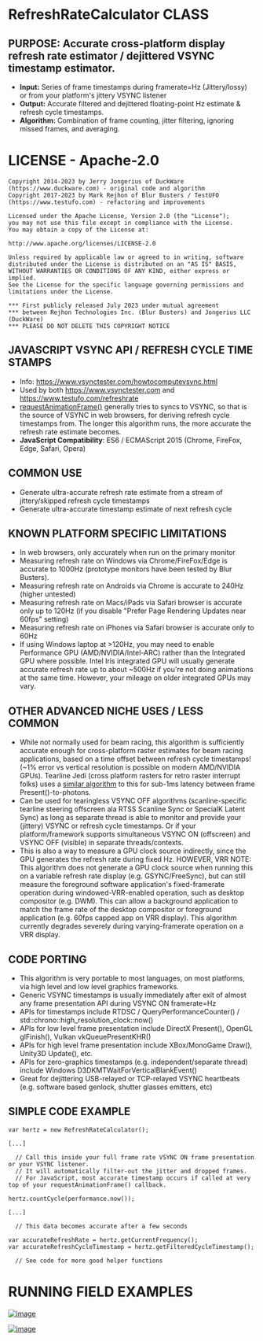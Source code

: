 # RefreshRateCalculator CLASS

## PURPOSE: Accurate cross-platform display refresh rate estimator / dejittered VSYNC timestamp estimator.

* **Input:** Series of frame timestamps during framerate=Hz (Jittery/lossy) or from your platform's jittery VSYNC listener
* **Output:** Accurate filtered and dejittered floating-point Hz estimate & refresh cycle timestamps.
* **Algorithm:** Combination of frame counting, jitter filtering, ignoring missed frames, and averaging.

# LICENSE - Apache-2.0

```
Copyright 2014-2023 by Jerry Jongerius of DuckWare (https://www.duckware.com) - original code and algorithm
Copyright 2017-2023 by Mark Rejhon of Blur Busters / TestUFO (https://www.testufo.com) - refactoring and improvements

Licensed under the Apache License, Version 2.0 (the "License");
you may not use this file except in compliance with the License.
You may obtain a copy of the License at:

http://www.apache.org/licenses/LICENSE-2.0

Unless required by applicable law or agreed to in writing, software
distributed under the License is distributed on an "AS IS" BASIS,
WITHOUT WARRANTIES OR CONDITIONS OF ANY KIND, either express or implied.
See the License for the specific language governing permissions and
limitations under the License.

*** First publicly released July 2023 under mutual agreement
*** between Rejhon Technologies Inc. (Blur Busters) and Jongerius LLC (DuckWare)
*** PLEASE DO NOT DELETE THIS COPYRIGHT NOTICE
```

## JAVASCRIPT VSYNC API / REFRESH CYCLE TIME STAMPS

* Info: https://www.vsynctester.com/howtocomputevsync.html
* Used by both https://www.vsynctester.com and https://www.testufo.com/refreshrate
* [requestAnimationFrame()](https://developer.mozilla.org/en-US/docs/Web/API/window/requestAnimationFrame) generally tries to syncs to VSYNC, so that is the source of VSYNC in web browsers, for deriving refresh cycle timestamps from.  The longer this algorithm runs, the more accurate the refresh rate estimate becomes.
* **JavaScript Compatibility**: ES6 / ECMAScript 2015 (Chrome, FireFox, Edge, Safari, Opera)

## COMMON USE

* Generate ultra-accurate refresh rate estimate from a stream of jittery/skipped refresh cycle timestamps
* Generate ultra-accurate timestamp estimate of next refresh cycle

## KNOWN PLATFORM SPECIFIC LIMITATIONS

* In web browsers, only accurately when run on the primary monitor
* Measuring refresh rate on Windows via Chrome/FireFox/Edge is accurate to 1000Hz (prototype monitors have been tested by Blur Busters).
* Measuring refresh rate on Androids via Chrome is accurate to 240Hz (higher untested)
* Measuring refresh rate on Macs/iPads via Safari browser is accurate only up to 120Hz (if you disable "Prefer Page Rendering Updates near 60fps" setting)
* Measuring refresh rate on iPhones via Safari browser is accurate only to 60Hz
* If using Windows laptop at >120Hz, you may need to enable Performance GPU (AMD/NVIDIA/Intel-ARC) rather than the Integrated GPU where possible.  Intel Iris integrated GPU will usually generate accurate refresh rate up to about ~500Hz if you're not doing animations at the same time.  However, your mileage on older integrated GPUs may vary.

## OTHER ADVANCED NICHE USES / LESS COMMON

* While not normally used for beam racing, this algorithm is sufficiently accurate enough for cross-platform raster estimates for beam racing applications, based on a time offset between refresh cycle timestamps! (~1% error vs vertical resolution is possible on modern AMD/NVIDIA GPUs).  Tearline Jedi (cross platform rasters for retro raster interrupt folks) uses a [similar algorithm](https://www.pouet.net/topic.php?which=11422&page=1) to this for sub-1ms latency between frame Present()-to-photons.
* Can be used for tearingless VSYNC OFF algorithms (scanline-specific tearline steering offscreen ala RTSS Scanline Sync or SpecialK Latent Sync) as long as separate thread is able to monitor and provide your (jittery) VSYNC or refresh cycle timestamps.  Or if your platform/framework supports simultaneous VSYNC ON (offscreen) and VSYNC OFF (visible) in separate threads/contexts.
* This is also a way to measure a GPU clock source indirectly, since the GPU generates the refresh rate during fixed Hz.
HOWEVER, VRR NOTE: This algorithm does not generate a GPU clock source when running this on a variable refresh rate display 
(e.g. GSYNC/FreeSync), but can still measure the foreground software application's fixed-framerate operation during
windowed-VRR-enabled operation, such as desktop compositor (e.g. DWM). This can allow a background application 
to match the frame rate of the desktop compositor or foreground application (e.g. 60fps capped app on VRR display).
This algorithm currently degrades severely during varying-framerate operation on a VRR display.

## CODE PORTING 

* This algorithm is very portable to most languages, on most platforms, via high level and low level graphics frameworks.
* Generic VSYNC timestamps is usually immediately after exit of almost any frame presentation API during VSYNC ON framerate=Hz
* APIs for timestamps include RTDSC / QueryPerformanceCounter() / std\:\:chrono\:\:high_resolution_clock\:\:now()
* APIs for low level frame presentation include DirectX Present(), OpenGL glFinish(), Vulkan vkQueuePresentKHR()
* APIs for high level frame presentation include XBox/MonoGame Draw(), Unity3D Update(), etc.
* APIs for zero-graphics timestamps (e.g. independent/separate thread) include Windows D3DKMTWaitForVerticalBlankEvent()
* Great for dejittering USB-relayed or TCP-relayed VSYNC heartbeats (e.g. software based genlock, shutter glasses emitters, etc)
 
## SIMPLE CODE EXAMPLE

```
var hertz = new RefreshRateCalculator();

[...]

  // Call this inside your full frame rate VSYNC ON frame presentation or your VSYNC listener.
  // It will automatically filter-out the jitter and dropped frames.
  // For JavaScript, most accurate timestamp occurs if called at very top of your requestAnimationFrame() callback.

hertz.countCycle(performance.now());

[...]

  // This data becomes accurate after a few seconds

var accurateRefreshRate = hertz.getCurrentFrequency();
var accurateRefreshCycleTimestamp = hertz.getFilteredCycleTimestamp();

  // See code for more good helper functions
```

# RUNNING FIELD EXAMPLES

[![image](https://github.com/blurbusters/RefreshRateCalculator/assets/59981975/99235dfb-0b93-4352-8732-f2b6edc2db93)](https://www.testufo.com/refreshrate)

[![image](https://github.com/blurbusters/RefreshRateCalculator/assets/59981975/c2f1b4d7-623c-4ce0-8762-beab69e3d981)](https://www.vsynctester.com)
